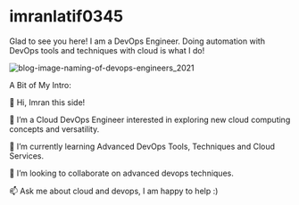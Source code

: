 # imranlatif0345
Glad to see you here! I am a DevOps Engineer. Doing automation with DevOps tools and techniques with cloud is what I do!

![blog-image-naming-of-devops-engineers_2021](https://github.com/imranlatif0345/imranlatif0345/assets/113752887/9236f3f3-b966-4962-8c55-d0d511131f7d)


A Bit of My Intro:

👋 Hi, Imran this side!

👀 I’m a Cloud DevOps Engineer interested in exploring new cloud computing concepts and versatility.

🌱 I’m currently learning Advanced DevOps Tools, Techniques and Cloud Services.

💞️ I’m looking to collaborate on advanced devops techniques.

📫 Ask me about cloud and devops, I am happy to help :)

